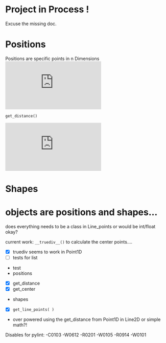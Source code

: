 # Project in Process !
Excuse the missing doc.

# Positions
Positions are specific points in n Dimensions ![k = {1,2,3}](https://latex.codecogs.com/gif.latex?k%20%3D%20%7B1%2C2%2C3%7D)

`get_distance()`

![d(\mathbf{p,q})=\sqrt{\sum_{i=1}^n(p_i-q_i)^2}](https://latex.codecogs.com/gif.latex?d%28%5Cmathbf%7Bp%2Cq%7D%29%3D%5Csqrt%7B%5Csum_%7Bi%3D1%7D%5En%28p_i-q_i%29%5E2%7D)
# Shapes

# objects are positions and shapes...

does everything needs to be a class in Line_points or would be int/float okay?

current work:
`__truediv__()`
to calculate the center points....

- [x] truediv seems to work in Point1D
- [ ] tests for list

- test
- positions
- [x] get_distance
- [x] get_center
- shapes
- [x] ``get_line_points( )``

- over powered using the get_distance from Point1D in Line2D or simple math?!


Disables for pylint:
-C0103
-W0612
-R0201
-W0105
-R0914
-W0101
